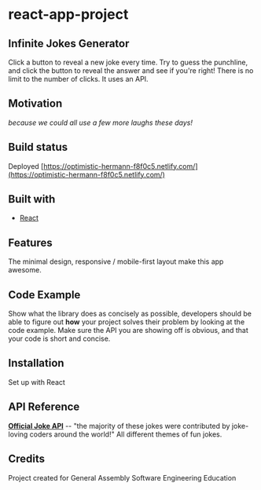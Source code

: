 # react-app-project

## Infinite Jokes Generator
Click a button to reveal a new joke every time. Try to guess the punchline, and click the button to reveal the answer and see if you're right! There is no limit to the number of clicks. It uses an API.

## Motivation
_because we could all use a few more laughs these days!_

## Build status
Deployed [https://optimistic-hermann-f8f0c5.netlify.com/](https://optimistic-hermann-f8f0c5.netlify.com/)

## Built with
- [React](https://reactjs.org/)

## Features
The minimal design, responsive / mobile-first layout make this app awesome.

## Code Example
Show what the library does as concisely as possible, developers should be able to figure out **how** your project solves their problem by looking at the code example. Make sure the API you are showing off is obvious, and that your code is short and concise.

## Installation
Set up with React

## API Reference
 **[Official Joke API](https://github.com/15Dkatz/official_joke_api)** -- "the majority of these jokes were contributed by joke-loving coders around the world!" All different themes of fun jokes. 

## Credits
Project created for General Assembly Software Engineering Education
